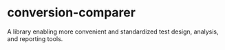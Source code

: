 # conversion-comparer
A library enabling more convenient and standardized test design, analysis, and reporting tools.
